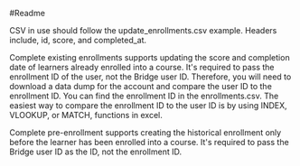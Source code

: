 #Readme

CSV in use should follow the update_enrollments.csv example. Headers include, id, score, and completed_at.

Complete existing enrollments supports updating the score and completion date of learners already enrolled into a course. It's required to pass the enrollment ID of the user, not the Bridge user ID. Therefore, you will need to download a data dump for the account and compare the user ID to the enrollment ID. You can find the enrollment ID in the enrollments.csv. The easiest way to compare the enrollment ID to the user ID is by using INDEX, VLOOKUP, or MATCH, functions in excel.

Complete pre-enrollment supports creating the historical enrollment only before the learner has been enrolled into a course. It's required to pass the Bridge user ID as the ID, not the enrollment ID. 
